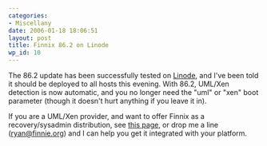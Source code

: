 ```yaml
---
categories:
- Miscellany
date: 2006-01-18 18:06:51
layout: post
title: Finnix 86.2 on Linode
wp_id: 10
---
```

The 86.2 update has been successfully tested on [Linode](https://www.linode.com/), and I've been told it should be deployed to all hosts this evening. With 86.2, UML/Xen detection is now automatic, and you no longer need the "uml" or "xen" boot parameter (though it doesn't hurt anything if you leave it in).

If you are a UML/Xen provider, and want to offer Finnix as a recovery/sysadmin distribution, see [this page](https://www.finnix.org/Architectures), or drop me a line (ryan@finnie.org) and I can help you get it integrated with your platform.
